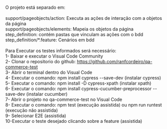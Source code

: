 O projeto está separado em:<br>
<br>
support/pageobjects/action: Executa as ações de interação com a objetos da página<br>
support/pageobjects/elements: Mapeia os objetos da página<br>
step_definition: contém pastas que vinculam as ações com o bdd<br>
step_definition/*.feature: Cenários em bdd<br>
<br>
Para Executar os testes informados será necessário:<br>
1- Baixar e executar o Visual Code Community<br>
2- Clonar o repositorio do github:  https://github.com/ranfcordeiro/qa-commerce-test<br>
3- Abrir o terminal dentro do Visual Code<br>
4- Executar o comando: npm install cypress --save-dev (instalar cypress)<br>
5- Executar o comando: npm install -D cypress-xpath (instalar xpath)<br>
6- Executar o comando: npm install cypress-cucumber-preprocessor --save-dev (instalar cucumber)<br>
7- Abrir o projeto no qa-commerce-test no Visual Code<br>
8- Executar o comando: npm test (execução assistida) ou npm run runtest (execução não assistida)<br>
9- Selecionar E2E (assistida)<br>
10-Executar o teste desejado clicando sobre a feature (assistida)<br>
<br>


